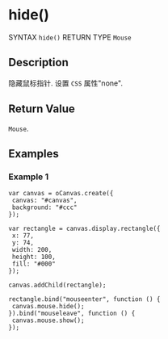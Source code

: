 # hide()

SYNTAX `hide()` RETURN TYPE `Mouse` 

## Description 

隐藏鼠标指针. 设置 `CSS` 属性"none".

## Return Value

`Mouse`.

## Examples

### Example 1

```
var canvas = oCanvas.create({
 canvas: "#canvas",
 background: "#ccc"
});

var rectangle = canvas.display.rectangle({
 x: 77,
 y: 74,
 width: 200,
 height: 100,
 fill: "#000"
});

canvas.addChild(rectangle);

rectangle.bind("mouseenter", function () {
 canvas.mouse.hide();
}).bind("mouseleave", function () {
 canvas.mouse.show();
});
```